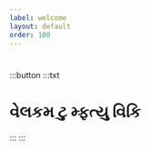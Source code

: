 ```yaml
---
label: welcome
layout: default
order: 100
---
```

# 

:::button
:::txt
# વેલકમ ટુ મ્ફત્યુ વિકિ
::: 
:::